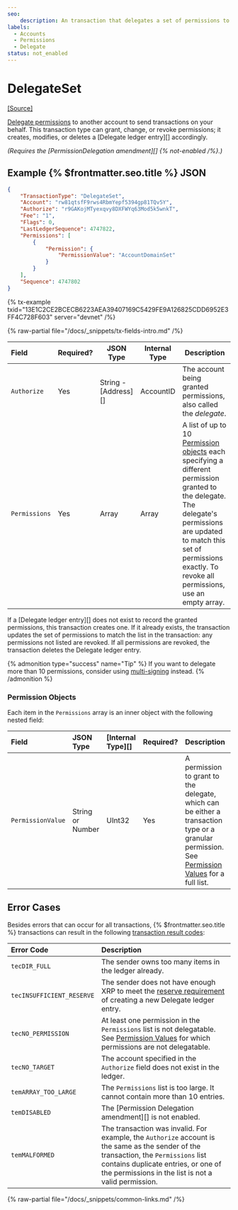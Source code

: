 ```yaml
---
seo:
    description: An transaction that delegates a set of permissions to another account.
labels:
  - Accounts
  - Permissions
  - Delegate
status: not_enabled
---
```

# DelegateSet
[[Source]](https://github.com/XRPLF/rippled/blob/1e01cd34f7a216092ed779f291b43324c167167a/src/xrpld/app/tx/detail/DelegateSet.cpp "Source")

[Delegate permissions](/docs/concepts/accounts/permission-delegation) to another account to send transactions on your behalf. This transaction type can grant, change, or revoke permissions; it creates, modifies, or deletes a [Delegate ledger entry][] accordingly.

_(Requires the [PermissionDelegation amendment][] {% not-enabled /%}.)_

## Example {% $frontmatter.seo.title %} JSON

```json
{
    "TransactionType": "DelegateSet",
    "Account": "rw81qtsfF9rws4RbmYepf5394gp81TQv5Y",
    "Authorize": "r9GAKojMTyexqvy8DXFWYq63Mod5k5wnkT",
    "Fee": "1",
    "Flags": 0,
    "LastLedgerSequence": 4747822,
    "Permissions": [
        {
            "Permission": {
                "PermissionValue": "AccountDomainSet"
            }
        }
    ],
    "Sequence": 4747802
}
```

{% tx-example txid="13E1C2CE2BCECB6223AEA39407169C5429FE9A126825CDD6952E3FF4C728F603" server="devnet" /%}

{% raw-partial file="/docs/_snippets/tx-fields-intro.md" /%}

| Field         | Required? | JSON Type            | Internal Type | Description |
|:--------------|-----------|----------------------|---------------|-------------|
| `Authorize`   | Yes       | String - [Address][] | AccountID     | The account being granted permissions, also called the _delegate_. |
| `Permissions` | Yes       | Array                | Array         | A list of up to 10 [Permission objects](#permission-objects) each specifying a different permission granted to the delegate. The delegate's permissions are updated to match this set of permissions exactly. To revoke all permissions, use an empty array. |

If a [Delegate ledger entry][] does not exist to record the granted permissions, this transaction creates one. If it already exists, the transaction updates the set of permissions to match the list in the transaction: any permissions not listed are revoked. If all permissions are revoked, the transaction deletes the Delegate ledger entry.

{% admonition type="success" name="Tip" %}
If you want to delegate more than 10 permissions, consider using [multi-signing](/docs/concepts/accounts/multi-signing.md) instead.
{% /admonition %}

### Permission Objects

Each item in the `Permissions` array is an inner object with the following nested field:

| Field             | JSON Type            | [Internal Type][] | Required? | Description     |
|:------------------|:---------------------|:------------------|:----------|:----------------|
| `PermissionValue` | String or Number     | UInt32            | Yes       | A permission to grant to the delegate, which can be either a transaction type or a granular permission. See [Permission Values](../../data-types/permission-values.md) for a full list. |


## Error Cases

Besides errors that can occur for all transactions, {% $frontmatter.seo.title %} transactions can result in the following [transaction result codes](../transaction-results/index.md):

| Error Code                | Description |
|:--------------------------|:------------|
| `tecDIR_FULL`             | The sender owns too many items in the ledger already. |
| `tecINSUFFICIENT_RESERVE` | The sender does not have enough XRP to meet the [reserve requirement](/docs/concepts/accounts/reserves.md) of creating a new Delegate ledger entry. |
| `tecNO_PERMISSION`        | At least one permission in the `Permissions` list is not delegatable. See [Permission Values](../../data-types/permission-values.md) for which permissions are not delegatable. |
| `tecNO_TARGET`            | The account specified in the `Authorize` field does not exist in the ledger. |
| `temARRAY_TOO_LARGE`      | The `Permissions` list is too large. It cannot contain more than 10 entries. |
| `temDISABLED`             | The [Permission Delegation amendment][] is not enabled. |
| `temMALFORMED`            | The transaction was invalid. For example, the `Authorize` account is the same as the sender of the transaction, the `Permissions` list contains duplicate entries, or one of the permissions in the list is not a valid permission. |


{% raw-partial file="/docs/_snippets/common-links.md" /%}
